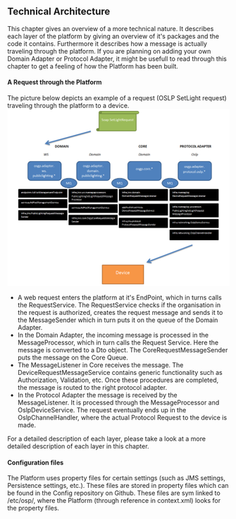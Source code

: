 ## Technical Architecture

This chapter gives an overview of a more technical nature. It describes each layer of the platform by giving an overview of it's packages and the code it contains. Furthermore it describes how a message is actually traveling through the platform. If you are planning on adding your own Domain Adapter or Protocol Adapter, it might be usefull to read through this chapter to get a feeling of how the Platform has been built.

#### A Request through the Platform

The picture below depicts an example of a request (OSLP SetLight request) traveling through the platform to a device.
![alt text](./pictures/OsgpSetLightFlow.PNG)

- A web request enters the platform at it's EndPoint, which in turns calls the RequestService. The RequestService checks if the organisation in the request is authorized, creates the request message and sends it to the MessageSender which in turn puts it on the queue of the Domain Adapter.
- In the Domain Adapter, the incoming message is processed in the MessageProcessor, which in turn calls the Request Service. Here the message is converted to a Dto object. The CoreRequestMessageSender puts the message on the Core Queue.
- The MessageListener in Core receives the message. The DeviceRequestMessageService contains generic functionality such as Authorization, Validation, etc. Once these procedures are completed, the message is routed to the right protocol adapter.
- In the Protocol Adapter the message is received by the MessageListener. It is processed through the MessageProcessor and OslpDeviceService. The request eventually ends up in the OslpChannelHandler, where the actual Protocol Request to the device is made.

For a detailed description of each layer, please take a look at a more detailed description of each layer in this chapter.

#### Configuration files
The Platform uses property files for certain settings (such as JMS settings, Persistence settings, etc.). These files are stored in property files which can be found in the Config repository on Github. These files are sym linked to /etc/osp/, where the Platform (through reference in context.xml) looks for the property files.
